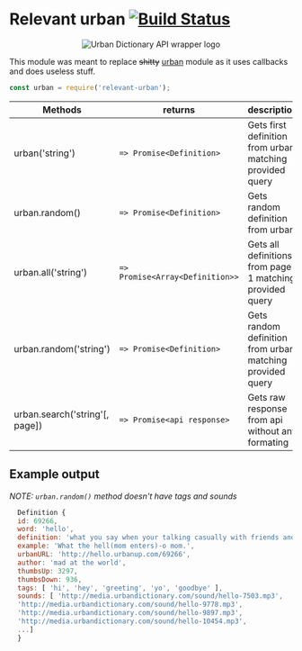 # Relevant urban [![Build Status](https://travis-ci.org/Shinonome-Laboratory/relevant-urban.svg?branch=master)](https://travis-ci.org/Shinonome-Laboratory/relevant-urban)
<p align="center">
  <img src="https://github.com/Shinonome-Laboratory/relevant-urban/blob/master/ud.png?raw=true" alt="Urban Dictionary API wrapper logo"/>
</p>

This module was meant to replace ~~shitty~~ [urban](https://github.com/mvrilo/urban) module
as it uses callbacks and does useless stuff.

```js
const urban = require('relevant-urban');
```

| Methods                |           returns               |                         description                       |
|------------------------|---------------------------------|-----------------------------------------------------------|
| urban('string')        | `=> Promise<Definition>`        | Gets first definition from urban matching provided query  |
| urban.random()         | `=> Promise<Definition>`        | Gets random definition from urban                         |
| urban.all('string')    | `=> Promise<Array<Definition>>` | Gets all definitions from page 1 matching provided query  |
| urban.random('string') | `=> Promise<Definition>`        | Gets random definition from urban matching provided query |
| urban.search('string'[, page]) | `=> Promise<api response>` | Gets raw response from api without any formating       |

## Example output
*NOTE: `urban.random()` method doesn't have tags and sounds*

```js
  Definition {
  id: 69266,
  word: 'hello',
  definition: 'what you say when your talking casually with friends and your mom walks in the room',
  example: 'What the hell(mom enters)-o mom.',
  urbanURL: 'http://hello.urbanup.com/69266',
  author: 'mad at the world',
  thumbsUp: 3297,
  thumbsDown: 936,
  tags: [ 'hi', 'hey', 'greeting', 'yo', 'goodbye' ],
  sounds: [ 'http://media.urbandictionary.com/sound/hello-7503.mp3',
  'http://media.urbandictionary.com/sound/hello-9778.mp3',
  'http://media.urbandictionary.com/sound/hello-9897.mp3',
  'http://media.urbandictionary.com/sound/hello-10454.mp3',
  ...]
  }
```
